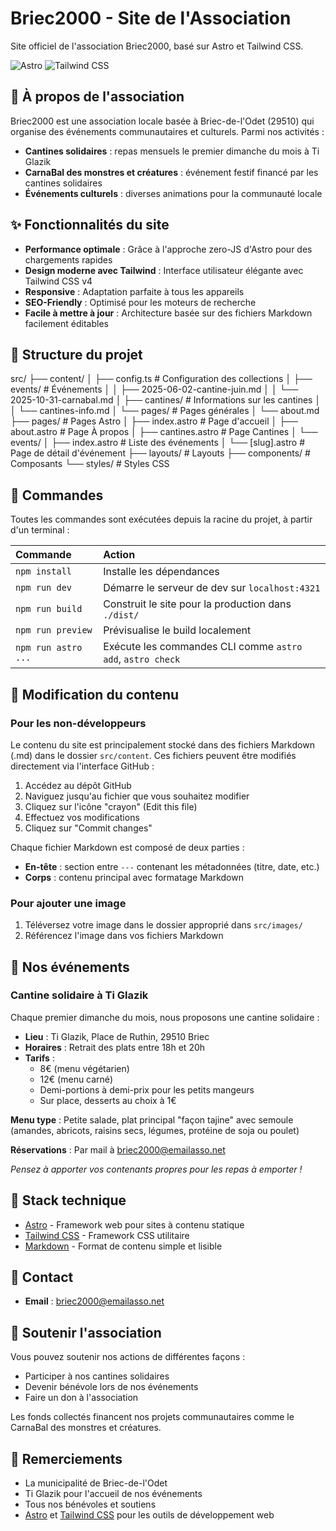 # Briec2000 - Site de l'Association

Site officiel de l'association Briec2000, basé sur Astro et Tailwind CSS.

![Astro](https://img.shields.io/badge/Astro-5.7.10-orange)
![Tailwind CSS](https://img.shields.io/badge/Tailwind_CSS-4.1.5-38bdf8)

## 🎯 À propos de l'association

Briec2000 est une association locale basée à Briec-de-l'Odet (29510) qui organise des événements communautaires et culturels. Parmi nos activités :

- **Cantines solidaires** : repas mensuels le premier dimanche du mois à Ti Glazik
- **CarnaBal des monstres et créatures** : événement festif financé par les cantines solidaires
- **Événements culturels** : diverses animations pour la communauté locale

## ✨ Fonctionnalités du site

- **Performance optimale** : Grâce à l'approche zero-JS d'Astro pour des chargements rapides
- **Design moderne avec Tailwind** : Interface utilisateur élégante avec Tailwind CSS v4
- **Responsive** : Adaptation parfaite à tous les appareils
- **SEO-Friendly** : Optimisé pour les moteurs de recherche
- **Facile à mettre à jour** : Architecture basée sur des fichiers Markdown facilement éditables

## 🚀 Structure du projet

src/
├── content/
│   ├── config.ts           # Configuration des collections
│   ├── events/             # Événements
│   │   ├── 2025-06-02-cantine-juin.md
│   │   └── 2025-10-31-carnabal.md
│   ├── cantines/          # Informations sur les cantines
│   │   └── cantines-info.md
│   └── pages/             # Pages générales
│       └── about.md
├── pages/                 # Pages Astro
│   ├── index.astro        # Page d'accueil
│   ├── about.astro        # Page À propos
│   ├── cantines.astro     # Page Cantines
│   └── events/
│       ├── index.astro    # Liste des événements
│       └── [slug].astro   # Page de détail d'événement
├── layouts/               # Layouts
├── components/            # Composants
└── styles/                # Styles CSS

## 🧞 Commandes

Toutes les commandes sont exécutées depuis la racine du projet, à partir d'un terminal :

| Commande             | Action                                           |
| :------------------- | :----------------------------------------------- |
| `npm install`        | Installe les dépendances                         |
| `npm run dev`        | Démarre le serveur de dev sur `localhost:4321`   |
| `npm run build`      | Construit le site pour la production dans `./dist/` |
| `npm run preview`    | Prévisualise le build localement                 |
| `npm run astro ...`  | Exécute les commandes CLI comme `astro add`, `astro check` |

## 📝 Modification du contenu

### Pour les non-développeurs

Le contenu du site est principalement stocké dans des fichiers Markdown (.md) dans le dossier `src/content`. Ces fichiers peuvent être modifiés directement via l'interface GitHub :

1. Accédez au dépôt GitHub
2. Naviguez jusqu'au fichier que vous souhaitez modifier
3. Cliquez sur l'icône "crayon" (Edit this file)
4. Effectuez vos modifications
5. Cliquez sur "Commit changes"

Chaque fichier Markdown est composé de deux parties :
- **En-tête** : section entre `---` contenant les métadonnées (titre, date, etc.)
- **Corps** : contenu principal avec formatage Markdown

### Pour ajouter une image

1. Téléversez votre image dans le dossier approprié dans `src/images/`
2. Référencez l'image dans vos fichiers Markdown

## 📅 Nos événements

### Cantine solidaire à Ti Glazik

Chaque premier dimanche du mois, nous proposons une cantine solidaire :

- **Lieu** : Ti Glazik, Place de Ruthin, 29510 Briec
- **Horaires** : Retrait des plats entre 18h et 20h
- **Tarifs** : 
  - 8€ (menu végétarien)
  - 12€ (menu carné)
  - Demi-portions à demi-prix pour les petits mangeurs
  - Sur place, desserts au choix à 1€

**Menu type** : Petite salade, plat principal "façon tajine" avec semoule (amandes, abricots, raisins secs, légumes, protéine de soja ou poulet)

**Réservations** : Par mail à briec2000@emailasso.net

*Pensez à apporter vos contenants propres pour les repas à emporter !*

## 🔧 Stack technique

- [Astro](https://astro.build/) - Framework web pour sites à contenu statique
- [Tailwind CSS](https://tailwindcss.com/) - Framework CSS utilitaire
- [Markdown](https://www.markdownguide.org/) - Format de contenu simple et lisible

## 📢 Contact

- **Email** : briec2000@emailasso.net

## 🤝 Soutenir l'association

Vous pouvez soutenir nos actions de différentes façons :
- Participer à nos cantines solidaires
- Devenir bénévole lors de nos événements
- Faire un don à l'association

Les fonds collectés financent nos projets communautaires comme le CarnaBal des monstres et créatures.

## 🙏 Remerciements

- La municipalité de Briec-de-l'Odet
- Ti Glazik pour l'accueil de nos événements
- Tous nos bénévoles et soutiens
- [Astro](https://astro.build/) et [Tailwind CSS](https://tailwindcss.com/) pour les outils de développement web